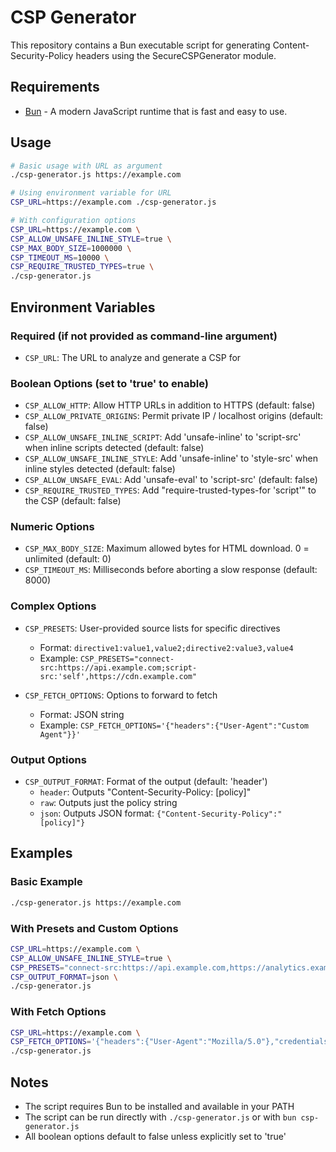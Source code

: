 # CSP Generator

This repository contains a Bun executable script for generating Content-Security-Policy headers using the SecureCSPGenerator module.

## Requirements

- [Bun](https://bun.sh/) - A modern JavaScript runtime that is fast and easy to use.

## Usage

```bash
# Basic usage with URL as argument
./csp-generator.js https://example.com

# Using environment variable for URL
CSP_URL=https://example.com ./csp-generator.js

# With configuration options
CSP_URL=https://example.com \
CSP_ALLOW_UNSAFE_INLINE_STYLE=true \
CSP_MAX_BODY_SIZE=1000000 \
CSP_TIMEOUT_MS=10000 \
CSP_REQUIRE_TRUSTED_TYPES=true \
./csp-generator.js
```

## Environment Variables

### Required (if not provided as command-line argument)

- `CSP_URL`: The URL to analyze and generate a CSP for

### Boolean Options (set to 'true' to enable)

- `CSP_ALLOW_HTTP`: Allow HTTP URLs in addition to HTTPS (default: false)
- `CSP_ALLOW_PRIVATE_ORIGINS`: Permit private IP / localhost origins (default: false)
- `CSP_ALLOW_UNSAFE_INLINE_SCRIPT`: Add 'unsafe-inline' to 'script-src' when inline scripts detected (default: false)
- `CSP_ALLOW_UNSAFE_INLINE_STYLE`: Add 'unsafe-inline' to 'style-src' when inline styles detected (default: false)
- `CSP_ALLOW_UNSAFE_EVAL`: Add 'unsafe-eval' to 'script-src' (default: false)
- `CSP_REQUIRE_TRUSTED_TYPES`: Add "require-trusted-types-for 'script'" to the CSP (default: false)

### Numeric Options

- `CSP_MAX_BODY_SIZE`: Maximum allowed bytes for HTML download. 0 = unlimited (default: 0)
- `CSP_TIMEOUT_MS`: Milliseconds before aborting a slow response (default: 8000)

### Complex Options

- `CSP_PRESETS`: User-provided source lists for specific directives

  - Format: `directive1:value1,value2;directive2:value3,value4`
  - Example: `CSP_PRESETS="connect-src:https://api.example.com;script-src:'self',https://cdn.example.com"`

- `CSP_FETCH_OPTIONS`: Options to forward to fetch
  - Format: JSON string
  - Example: `CSP_FETCH_OPTIONS='{"headers":{"User-Agent":"Custom Agent"}}'`

### Output Options

- `CSP_OUTPUT_FORMAT`: Format of the output (default: 'header')
  - `header`: Outputs "Content-Security-Policy: [policy]"
  - `raw`: Outputs just the policy string
  - `json`: Outputs JSON format: `{"Content-Security-Policy":"[policy]"}`

## Examples

### Basic Example

```bash
./csp-generator.js https://example.com
```

### With Presets and Custom Options

```bash
CSP_URL=https://example.com \
CSP_ALLOW_UNSAFE_INLINE_STYLE=true \
CSP_PRESETS="connect-src:https://api.example.com,https://analytics.example.com;script-src:'self',https://cdn.example.com" \
CSP_OUTPUT_FORMAT=json \
./csp-generator.js
```

### With Fetch Options

```bash
CSP_URL=https://example.com \
CSP_FETCH_OPTIONS='{"headers":{"User-Agent":"Mozilla/5.0"},"credentials":"include"}' \
./csp-generator.js
```

## Notes

- The script requires Bun to be installed and available in your PATH
- The script can be run directly with `./csp-generator.js` or with `bun csp-generator.js`
- All boolean options default to false unless explicitly set to 'true'

